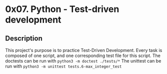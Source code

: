 # 0x07. Python - Test-driven development

## Description

This project's purpose is to practice Test-Driven Development.
Every task is composed of one script, and one corresponding test file for this script.
The doctests can be run with `python3 -m doctest ./tests/*`
The unittest can be run with `python3 -m unittest tests.6-max_integer_test`
